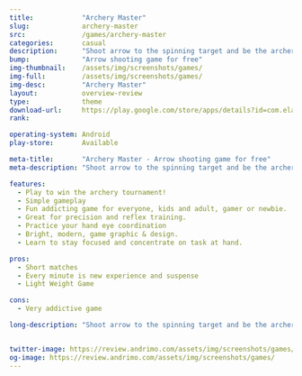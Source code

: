 ```yaml
---
title:            "Archery Master"
slug:             archery-master
src:              /games/archery-master
categories:       casual
description:      "Shoot arrow to the spinning target and be the archery master! Play this fun addicting game whenever, wherever you are."
bump:             "Arrow shooting game for free"
img-thumbnail:    /assets/img/screenshots/games/
img-full:         /assets/img/screenshots/games/
img-desc:         "Archery Master"
layout:           overview-review
type:             theme
download-url:     https://play.google.com/store/apps/details?id=com.elakerem.focus
rank:             

operating-system: Android
play-store:       Available

meta-title:       "Archery Master - Arrow shooting game for free"
meta-description: "Shoot arrow to the spinning target and be the archery master! Play this fun addicting game whenever, wherever you are."

features:
  - Play to win the archery tournament!
  - Simple gameplay
  - Fun addicting game for everyone, kids and adult, gamer or newbie.
  - Great for precision and reflex training.
  - Practice your hand eye coordination
  - Bright, modern, game graphic & design.
  - Learn to stay focused and concentrate on task at hand.

pros:
  - Short matches
  - Every minute is new experience and suspense
  - Light Weight Game

cons:
  - Very addictive game

long-description: "Shoot arrow to the spinning target and be the archery master! Play this fun addicting game whenever, wherever you are. This arrow game is great for everyone who wants to play bow and arrow or bow hunting games. Precision and timing is very important! It’s also a good reflex training. It’s not just shooting arrow or darts into point blank target in shooting range, you have to be able to position all the darts on the target. "


twitter-image: https://review.andrimo.com/assets/img/screenshots/games/
og-image: https://review.andrimo.com/assets/img/screenshots/games/
---
```


